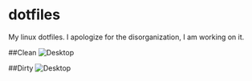 # dotfiles

My linux dotfiles. I apologize for the disorganization, I am working on it. 

##Clean
![Desktop](https://raw.github.com/tkamat/dotfiles/master/desktop.jpg )

##Dirty
![Desktop](https://raw.github.com/tkamat/dotfiles/master/rice.jpg "Busy")

